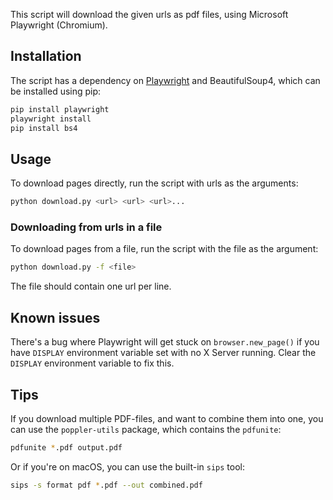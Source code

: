This script will download the given urls as pdf files, using Microsoft Playwright (Chromium). 

## Installation

The script has a dependency on [Playwright](https://playwright.dev/) and BeautifulSoup4, which can be installed using pip:

```bash
pip install playwright
playwright install
pip install bs4
```

## Usage

To download pages directly, run the script with urls as the arguments:

```bash
python download.py <url> <url> <url>...
```

### Downloading from urls in a file
To download pages from a file, run the script with the file as the argument:

```bash
python download.py -f <file>
```

The file should contain one url per line.


## Known issues

There's a bug where Playwright will get stuck on `browser.new_page()` if you have `DISPLAY` environment variable set with no X Server running. Clear the `DISPLAY` environment variable to fix this.



## Tips

If you download multiple PDF-files, and want to combine them into one, you can use the `poppler-utils` package, which contains the `pdfunite`:

```bash
pdfunite *.pdf output.pdf
```

Or if you're on macOS, you can use the built-in `sips` tool:

```bash
sips -s format pdf *.pdf --out combined.pdf
```